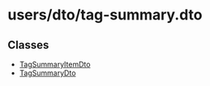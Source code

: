 # users/dto/tag-summary.dto

## Classes

- [TagSummaryItemDto](classes/TagSummaryItemDto.md)
- [TagSummaryDto](classes/TagSummaryDto.md)
